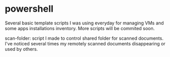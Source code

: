 powershell
==========
Several basic template scripts I was using everyday for managing VMs and some apps installations inventory.
More scripts will be commited soon.

scan-folder: script I made to control shared folder for scanned documents. I've noticed several times my remotely scanned documents disappearing or used by others.
